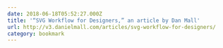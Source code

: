 ```yaml
---
date: 2018-06-18T05:52:27.000Z
title: '“SVG Workflow for Designers,” an article by Dan Mall'
url: http://v3.danielmall.com/articles/svg-workflow-for-designers/
category: bookmark
---
```

